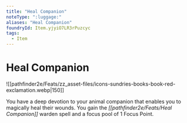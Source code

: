 ```yaml
---
title: "Heal Companion"
noteType: ":luggage:"
aliases: "Heal Companion"
foundryId: Item.yjyiO7LR3rPuzcyc
tags:
  - Item
---
```


# Heal Companion
![[pathfinder2e/Feats/zz_asset-files/icons-sundries-books-book-red-exclamation.webp|150]]

You have a deep devotion to your animal companion that enables you to magically heal their wounds. You gain the _[[pathfinder2e/Feats/Heal Companion]]_ warden spell and a focus pool of 1 Focus Point.
